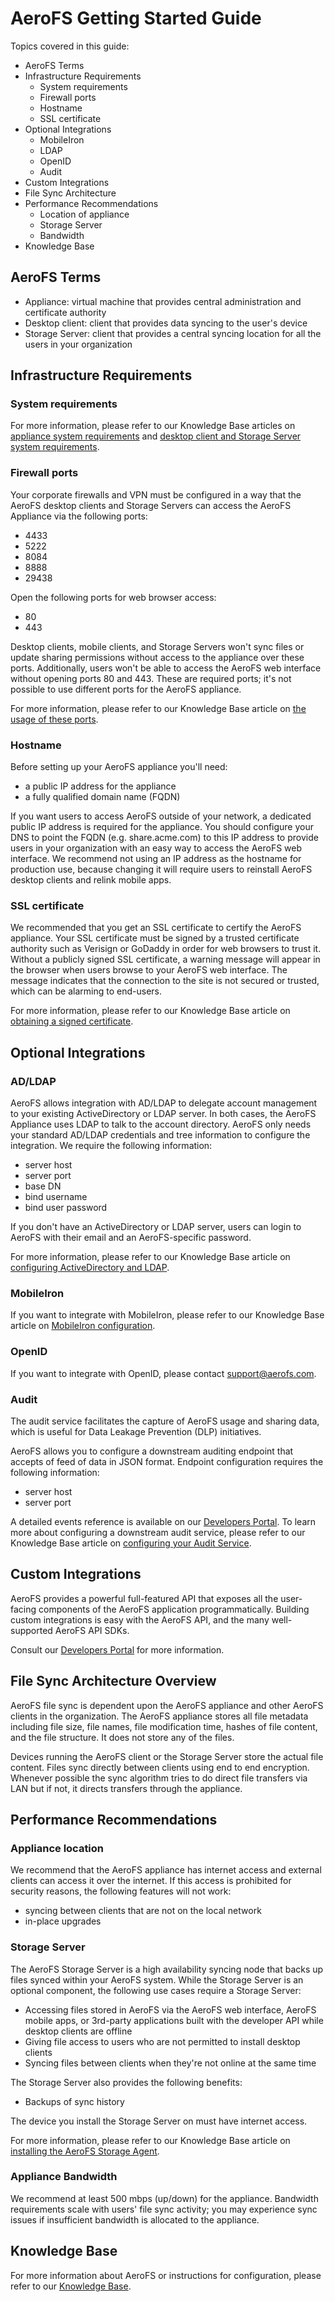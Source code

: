 # AeroFS Getting Started Guide

Topics covered in this guide:

* AeroFS Terms
* Infrastructure Requirements
    * System requirements
    * Firewall ports
    * Hostname
    * SSL certificate
* Optional Integrations
    * MobileIron
    * LDAP
    * OpenID
    * Audit
* Custom Integrations
* File Sync Architecture
* Performance Recommendations
    * Location of appliance
    * Storage Server
    * Bandwidth
* Knowledge Base

## AeroFS Terms

* Appliance: virtual machine that provides central administration and certificate authority
* Desktop client: client that provides data syncing to the user's device
* Storage Server: client that provides a central syncing location for all the users in your
  organization

## Infrastructure Requirements

### System requirements

For more information, please refer to our Knowledge Base articles on [appliance
system requirements](https://support.aerofs.com/hc/en-us/articles/204592794-What-are-the-system-requirements-to-run-the-AeroFS-Private-Cloud-Appliance)
and [desktop client and Storage Server system requirements](https://support.aerofs.com/hc/en-us/articles/201439374-What-are-the-system-requirements-to-run-AeroFS-and-AeroFS-Team-Server).

### Firewall ports

Your corporate firewalls and VPN must be configured in a way that the AeroFS desktop clients and
Storage Servers can access the AeroFS Appliance via the following ports:

* 4433
* 5222
* 8084
* 8888
* 29438

Open the following ports for web browser access:

* 80
* 443

Desktop clients, mobile clients, and Storage Servers won't sync files or update sharing permissions
without access to the appliance over these ports. Additionally, users won't be able to access the
AeroFS web interface without opening ports 80 and 443. These are required ports; it's not possible
to use different ports for the AeroFS appliance.

For more information, please refer to our Knowledge Base article on [the usage of these
ports](https://support.aerofs.com/hc/en-us/articles/204624454-What-Is-Each-Port-On-The-AeroFS-Private-Cloud-Appliance-Used-For).

### Hostname

Before setting up your AeroFS appliance you'll need:

* a public IP address for the appliance
* a fully qualified domain name (FQDN)

If you want users to access AeroFS outside of your network, a dedicated public IP address is
required for the appliance. You should configure your DNS to point the FQDN (e.g. share.acme.com)
to this IP address to provide users in your organization with an easy way to access the AeroFS web
interface. We recommend not using an IP address as the hostname for production use, because
changing it will require users to reinstall AeroFS desktop clients and relink mobile apps.

### SSL certificate

We recommended that you get an SSL certificate to certify the AeroFS appliance. Your SSL
certificate must be signed by a trusted certificate authority such as Verisign or GoDaddy in order
for web browsers to trust it. Without a publicly signed SSL certificate, a warning message will
appear in the browser when users browse to your AeroFS web interface. The message indicates that
the connection to the site is not secured or trusted, which can be alarming to end-users.

For more information, please refer to our Knowledge Base article on [obtaining a signed
certificate](https://support.aerofs.com/hc/en-us/articles/205654494-How-Do-I-Obtain-a-Signed-Certificate-and-Key-for-My-AeroFS-Appliance).

## Optional Integrations

### AD/LDAP

AeroFS allows integration with AD/LDAP to delegate account management to your existing
ActiveDirectory or LDAP server. In both cases, the AeroFS Appliance uses LDAP to talk to the
account directory. AeroFS only needs your standard AD/LDAP credentials and tree information to
configure the integration. We require the following information:

* server host
* server port
* base DN
* bind username
* bind user password

If you don't have an ActiveDirectory or LDAP server, users can login to AeroFS with their email and
an AeroFS-specific password.

For more information, please refer to our Knowledge Base article on [configuring ActiveDirectory and
LDAP](https://support.aerofs.com/hc/en-us/articles/204861930-How-Do-I-Configure-ActiveDirectory-And-LDAP-With-My-AeroFS-Appliance).

### MobileIron

If you want to integrate with MobileIron, please refer to our Knowledge Base article
on [MobileIron configuration](https://support.aerofs.com/hc/en-us/articles/204861880-How-do-I-configure-MDM-Support).

### OpenID

If you want to integrate with OpenID, please contact support@aerofs.com.

### Audit

The audit service facilitates the capture of AeroFS usage and sharing data, which is useful for
Data Leakage Prevention (DLP) initiatives.

AeroFS allows you to configure a downstream auditing endpoint that accepts of feed of data in
JSON format. Endpoint configuration requires the following information:

* server host
* server port

A detailed events reference is available on our [Developers
Portal](https://developers.aerofs.com/#events). To learn more about configuring a downstream audit
service, please refer to our Knowledge Base article on [configuring your Audit
Service](https://support.aerofs.com/hc/en-us/articles/204862650-How-Do-I-Configure-My-AeroFS-Private-Cloud-Audit-Service).

## Custom Integrations

AeroFS provides a powerful full-featured API that exposes all the user-facing components of the
AeroFS application programmatically. Building custom integrations is easy with the AeroFS API, and
the many well-supported AeroFS API SDKs.

Consult our [Developers Portal](https://developers.aerofs.com) for more information.

## File Sync Architecture Overview

AeroFS file sync is dependent upon the AeroFS appliance and other AeroFS clients in the
organization. The AeroFS appliance stores all file metadata including file size, file names, file
modification time, hashes of file content, and the file structure. It does not store any of the
files.

Devices running the AeroFS client or the Storage Server store the actual file content. Files sync
directly between clients using end to end encryption. Whenever possible the sync algorithm tries to
do direct file transfers via LAN but if not, it directs transfers through the appliance.

## Performance Recommendations

### Appliance location

We recommend that the AeroFS appliance has internet access and external clients can access it over
the internet. If this access is prohibited for security reasons, the following features will not
work:

* syncing between clients that are not on the local network
* in-place upgrades

### Storage Server

The AeroFS Storage Server is a high availability syncing node that backs up files synced within your
AeroFS system. While the Storage Server is an optional component, the following use cases require a
Storage Server:

* Accessing files stored in AeroFS via the AeroFS web interface, AeroFS mobile apps, or 3rd-party
  applications built with the developer API while desktop clients are offline
* Giving file access to users who are not permitted to install desktop clients
* Syncing files between clients when they're not online at the same time

The Storage Server also provides the following benefits:

* Backups of sync history

The device you install the Storage Server on must have internet access.

For more information, please refer to our Knowledge Base article on [installing the AeroFS Storage
Agent](https://support.aerofs.com/hc/en-us/articles/203618620-How-Do-I-Install-The-AeroFS-Team-Server).

### Appliance Bandwidth

We recommend at least 500 mbps (up/down) for the appliance. Bandwidth requirements scale with
users' file sync activity; you may experience sync issues if insufficient bandwidth is allocated to
the appliance.

## Knowledge Base

For more information about AeroFS or instructions for configuration, please refer to our [Knowledge
Base](https://support.aerofs.com/hc/en-us).
